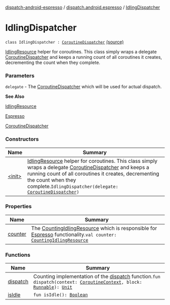 [dispatch-android-espresso](../../index.md) / [dispatch.android.espresso](../index.md) / [IdlingDispatcher](./index.md)

# IdlingDispatcher

`class IdlingDispatcher : `[`CoroutineDispatcher`](https://kotlin.github.io/kotlinx.coroutines/kotlinx-coroutines-core/kotlinx.coroutines/-coroutine-dispatcher/index.html) [(source)](https://github.com/RBusarow/Dispatch/tree/master/dispatch-android-espresso/src/main/java/dispatch/android/espresso/IdlingDispatcher.kt#L32)

[IdlingResource](https://developer.android.com/reference/androidx/test/androidx/test/espresso/IdlingResource.html) helper for coroutines.  This class simply wraps a delegate [CoroutineDispatcher](https://kotlin.github.io/kotlinx.coroutines/kotlinx-coroutines-core/kotlinx.coroutines/-coroutine-dispatcher/index.html)
and keeps a running count of all coroutines it creates, decrementing the count when they complete.

### Parameters

`delegate` - The [CoroutineDispatcher](https://kotlin.github.io/kotlinx.coroutines/kotlinx-coroutines-core/kotlinx.coroutines/-coroutine-dispatcher/index.html) which will be used for actual dispatch.

**See Also**

[IdlingResource](https://developer.android.com/reference/androidx/test/androidx/test/espresso/IdlingResource.html)

[Espresso](https://developer.android.com/reference/androidx/test/androidx/test/espresso/Espresso.html)

[CoroutineDispatcher](https://kotlin.github.io/kotlinx.coroutines/kotlinx-coroutines-core/kotlinx.coroutines/-coroutine-dispatcher/index.html)

### Constructors

| Name | Summary |
|---|---|
| [&lt;init&gt;](-init-.md) | [IdlingResource](https://developer.android.com/reference/androidx/test/androidx/test/espresso/IdlingResource.html) helper for coroutines.  This class simply wraps a delegate [CoroutineDispatcher](https://kotlin.github.io/kotlinx.coroutines/kotlinx-coroutines-core/kotlinx.coroutines/-coroutine-dispatcher/index.html) and keeps a running count of all coroutines it creates, decrementing the count when they complete.`IdlingDispatcher(delegate: `[`CoroutineDispatcher`](https://kotlin.github.io/kotlinx.coroutines/kotlinx-coroutines-core/kotlinx.coroutines/-coroutine-dispatcher/index.html)`)` |

### Properties

| Name | Summary |
|---|---|
| [counter](counter.md) | The [CountingIdlingResource](https://developer.android.com/reference/androidx/test/androidx/test/espresso/idling/CountingIdlingResource.html) which is responsible for [Espresso](https://developer.android.com/reference/androidx/test/androidx/test/espresso/Espresso.html) functionality.`val counter: `[`CountingIdlingResource`](https://developer.android.com/reference/androidx/test/androidx/test/espresso/idling/CountingIdlingResource.html) |

### Functions

| Name | Summary |
|---|---|
| [dispatch](dispatch.md) | Counting implementation of the [dispatch](https://kotlin.github.io/kotlinx.coroutines/kotlinx-coroutines-core/kotlinx.coroutines/-coroutine-dispatcher/dispatch.html) function.`fun dispatch(context: `[`CoroutineContext`](https://kotlinlang.org/api/latest/jvm/stdlib/kotlin.coroutines/-coroutine-context/index.html)`, block: `[`Runnable`](https://kotlin.github.io/kotlinx.coroutines/kotlinx-coroutines-core/kotlinx.coroutines/-runnable.html)`): `[`Unit`](https://kotlinlang.org/api/latest/jvm/stdlib/kotlin/-unit/index.html) |
| [isIdle](is-idle.md) | `fun isIdle(): `[`Boolean`](https://kotlinlang.org/api/latest/jvm/stdlib/kotlin/-boolean/index.html) |

